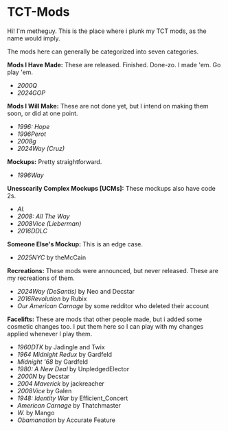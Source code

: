 # TCT-Mods

Hi! I'm metheguy. This is the place where i plunk my TCT mods, as the name would imply.

The mods here can generally be categorized into seven categories.

**Mods I Have Made:**
These are released. Finished. Done-zo. I made 'em. Go play 'em.
- *2000Q*
- *2024GOP*

**Mods I Will Make:**
These are not done yet, but I intend on making them soon, or did at one point.
- *1996: Hope*
- *1996Perot*
-  *2008g*
-  *2024Way (Cruz)*
  
**Mockups:**
Pretty straightforward.
- *1996Way*

**Unesscarily Complex Mockups [UCMs]:**
These mockups also have code 2s.
- *Al.*
- *2008: All The Way*
- *2008Vice (Lieberman)*
- *2016DDLC*

**Someone Else's Mockup:**
This is an edge case.
- *2025NYC* by theMcCain
  
**Recreations:**
These mods were announced, but never released. These are my recreations of them.
- *2024Way (DeSantis)* by Neo and Decstar
- *2016Revolution* by Rubix
- *Our American Carnage* by some redditor who deleted their account 

**Facelifts:**
These are mods that other people made, but i added some cosmetic changes too. I put them here so I can play with my changes applied whenever I play them.
- *1960DTK* by Jadingle and Twix
- *1964 Midnight Redux* by Gardfeld
- *Midnight '68* by Gardfeld
- *1980: A New Deal* by UnpledgedElector
- *2000N* by Decstar
- *2004 Maverick* by jackreacher
- *2008Vice* by Galen
- *1948: Identity War* by Efficient_Concert
- *American Carnage* by Thatchmaster
- *W.* by Mango
- *Obamanation* by Accurate Feature

